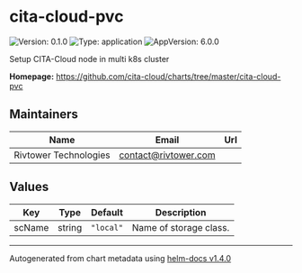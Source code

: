 # cita-cloud-pvc

![Version: 0.1.0](https://img.shields.io/badge/Version-0.1.0-informational?style=flat-square) ![Type: application](https://img.shields.io/badge/Type-application-informational?style=flat-square) ![AppVersion: 6.0.0](https://img.shields.io/badge/AppVersion-6.0.0-informational?style=flat-square)

Setup CITA-Cloud node in multi k8s cluster

**Homepage:** <https://github.com/cita-cloud/charts/tree/master/cita-cloud-pvc>

## Maintainers

| Name | Email | Url |
| ---- | ------ | --- |
| Rivtower Technologies | contact@rivtower.com |  |

## Values

| Key | Type | Default | Description |
|-----|------|---------|-------------|
| scName | string | `"local"` | Name of storage class. |

----------------------------------------------
Autogenerated from chart metadata using [helm-docs v1.4.0](https://github.com/norwoodj/helm-docs/releases/v1.4.0)
